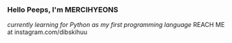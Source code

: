 ### Hello Peeps, I'm MERCIHYEONS
*currently learning for Python as my first programming language*
REACH ME at instagram.com/dibskihuu


<!---
mercihyeons/mercihyeons is a ✨ special ✨ repository because its `README.md` (this file) appears on your GitHub profile.
You can click the Preview link to take a look at your changes.
--->
